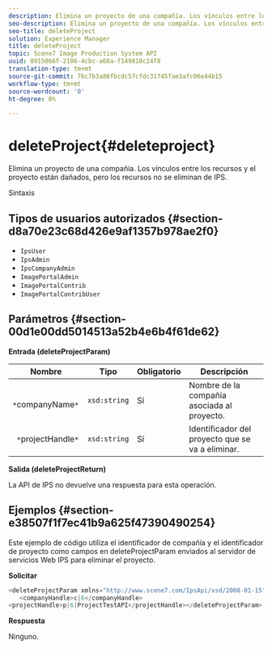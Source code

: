 ```yaml
---
description: Elimina un proyecto de una compañía. Los vínculos entre los recursos y el proyecto están dañados, pero los recursos no se eliminan de IPS.
seo-description: Elimina un proyecto de una compañía. Los vínculos entre los recursos y el proyecto están dañados, pero los recursos no se eliminan de IPS.
seo-title: deleteProject
solution: Experience Manager
title: deleteProject
topic: Scene7 Image Production System API
uuid: 0915066f-2106-4cbc-a68a-f149810c24f8
translation-type: tm+mt
source-git-commit: 7bc7b3a86fbcdc57cfdc31745fae3afc06e44b15
workflow-type: tm+mt
source-wordcount: '0'
ht-degree: 0%

---
```



# deleteProject{#deleteproject}

Elimina un proyecto de una compañía. Los vínculos entre los recursos y el proyecto están dañados, pero los recursos no se eliminan de IPS.

Sintaxis

## Tipos de usuarios autorizados {#section-d8a70e23c68d426e9af1357b978ae2f0}

* `IpsUser`
* `IpsAdmin`
* `IpsCompanyAdmin`
* `ImagePortalAdmin`
* `ImagePortalContrib`
* `ImagePortalContribUser`

## Parámetros {#section-00d1e00dd5014513a52b4e6b4f61de62}

**Entrada (deleteProjectParam)**

| Nombre | Tipo | Obligatorio | Descripción |
|---|---|---|---|
| ` *`companyName`*` | `xsd:string` | Sí | Nombre de la compañía asociada al proyecto. |
| ` *`projectHandle`*` | `xsd:string` | Sí | Identificador del proyecto que se va a eliminar. |

**Salida (deleteProjectReturn)**

La API de IPS no devuelve una respuesta para esta operación.

## Ejemplos {#section-e38507f1f7ec41b9a625f47390490254}

Este ejemplo de código utiliza el identificador de compañía y el identificador de proyecto como campos en deleteProjectParam enviados al servidor de servicios Web IPS para eliminar el proyecto.

**Solicitar**

```java
<deleteProjectParam xmlns="http://www.scene7.com/IpsApi/xsd/2008-01-15">
   <companyHandle>c|6</companyHandle>
<projectHandle>p|6|ProjectTestAPI</projectHandle></deleteProjectParam>
```

**Respuesta**

Ninguno.
